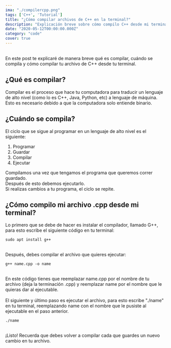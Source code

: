 ```yaml
---
ima: "./compilercpp.png"
tags: ['C++', 'Tutorial']
title: "¿Cómo compilar archivos de C++ en la terminal?"
description: "Explicación breve sobre cómo compilo C++ desde mi terminal en VSCode"
date: "2020-05-12T00:00:00.000Z"
category: "code"
cover: true
---
```


<br>
En este post te explicaré de manera breve qué es compilar, cuándo se compila y cómo compilar tu archivo de C++ desde tu terminal.

## ¿Qué es compilar? 
Compilar es el proceso que hace tu computadora para traducir un lenguaje de alto nivel (como lo es C++, Java, Python, etc) a lenguaje de máquina. Esto es necesario debido a que la computadora solo entiende binario. 

## ¿Cuándo se compila? 
El ciclo que se sigue al programar en un lenguaje de alto nivel es el siguiente: 
1. Programar
2. Guardar
3. Compilar
4. Ejecutar
   
Compilamos una vez que tengamos el programa que queremos correr guardado.  <br>
Después de esto debemos ejecutarlo. <br>
Si realizas cambios a tu programa, el ciclo se repite.

## ¿Cómo compilo mi archivo .cpp desde mi terminal? 
Lo primero que se debe de hacer es instalar el compilador, llamado G++, para esto escribe el siguiente código en tu terminal: <br>

```shell
sudo apt install g++
```
<br>
Después, debes compilar el archivo que quieres ejecutar: 
<br>

```shell
g++ name.cpp -o name
```
<br>
En este código tienes que reemplazar name.cpp por el nombre de tu archivo (deja la terminación .cpp) y reemplazar name por el nombre que le quieras dar al ejecutable. 
<br><br>
El siguiente y último paso es ejecutar el archivo, para esto escribe "./name" en tu terminal, reemplazando name con el nombre que le pusiste al ejecutable en el paso anterior. 
<br>

```shell
./name
```

<br>
¡Listo! Recuerda que debes volver a compilar cada que guardes un nuevo cambio en tu archivo.


